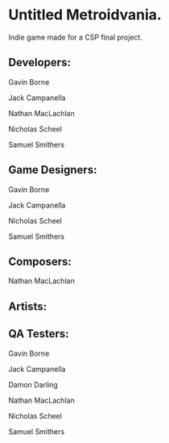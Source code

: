 # Untitled Metroidvania.
Indie game made for a CSP final project.


Developers:
-----------

Gavin Borne

Jack Campanella

Nathan MacLachlan

Nicholas Scheel

Samuel Smithers


Game Designers:
---------------

Gavin Borne

Jack Campanella

Nicholas Scheel

Samuel Smithers


Composers:
----------

Nathan MacLachlan


Artists:
--------


QA Testers:
-----------

Gavin Borne

Jack Campanella

Damon Darling

Nathan MacLachlan

Nicholas Scheel

Samuel Smithers